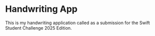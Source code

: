 #  Handwriting App
This is my handwriting application called <name> as a submission for the Swift Student Challenge 2025 Edition.



